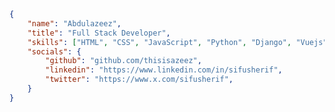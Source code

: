```json
{
    "name": "Abdulazeez",
    "title": "Full Stack Developer",
    "skills": ["HTML", "CSS", "JavaScript", "Python", "Django", "Vuejs", "Nodejs", "Reactjs"],
    "socials": {
        "github": "github.com/thisisazeez",
        "linkedin": "https://www.linkedin.com/in/sifusherif",
        "twitter": "https://www.x.com/sifusherif",
    }
}
```

<!-- ![Azeez's GitHub stats](https://github-readme-stats.vercel.app/api?username=thisisazeez&show_icons=true&theme=tokyonight) -->

<!--
<a href="https://www.buymeacoffee.com/A.A.Sheriff" target="_blank"><img src="./buy-me-a-coffee.svg" alt="Buy Me A Coffee: @A.A.Sheriff" width="160"></a>&nbsp;&nbsp;
<p>Thank you so much for your support. 💖</p>
-->
